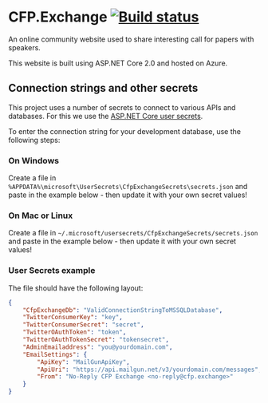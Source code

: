 # CFP.Exchange [![Build status](https://ci.appveyor.com/api/projects/status/8u3fj55h4vmrn6rw/branch/master?svg=true)](https://ci.appveyor.com/project/jfversluis/cfpexchange/branch/master)

An online community website used to share interesting call for papers with
speakers. 

This website is built using ASP.NET Core 2.0 and hosted on Azure.

## Connection strings and other secrets
This project uses a number of secrets to connect to various APIs and databases.
For this we use the [ASP.NET Core user secrets](https://docs.microsoft.com/en-us/aspnet/core/security/app-secrets?view=aspnetcore-2.0&tabs=visual-studio).

To enter the connection string for your development database, use the following steps:

### On Windows
Create a file in `%APPDATA%\microsoft\UserSecrets\CfpExchangeSecrets\secrets.json` and paste in the example below - then update it with your own secret values!

### On Mac or Linux
Create a file in `~/.microsoft/usersecrets/CfpExchangeSecrets/secrets.json` and paste in the example below - then update it with your own secret values!

### User Secrets example
The file should have the following layout:
```json
{
    "CfpExchangeDb": "ValidConnectionStringToMSSQLDatabase",
    "TwitterConsumerKey": "key",
    "TwitterConsumerSecret": "secret",
    "TwitterOAuthToken": "token",
    "TwitterOAuthTokenSecret": "tokensecret",
    "AdminEmailaddress": "you@yourdomain.com",
    "EmailSettings": {
	    "ApiKey": "MailGunApiKey",
	    "ApiUri": "https://api.mailgun.net/v3/yourdomain.com/messages",
	    "From": "No-Reply CFP Exchange <no-reply@cfp.exchange>"
	}
}
```
